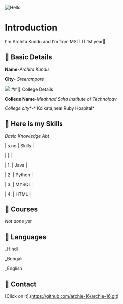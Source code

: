 ![Hello](![Introduction](https://github.com/archita-kundu/Day3/blob/main/Archita%20Kundu.gif))

# Introduction

I'm Archita Kundu and I'm from MSIT IT 1st year👋

## 💠 Basic Details

**Name**-*Archita Kundu*

**City**- *Sreerampore*

<img src="https://img.icons8.com/bubbles/100/000000/kolkata.png"/>
## 💠 College Details

**College Name**-*Meghnad Saha Institute of Technology*

*College city**-* Kolkata,near Ruby Hospital*

## 💠 Here is my Skills

*Basic Knowledge Abt*

|  s.no  |  Skills  |

|        |          |

|  1. |  Java    |

|  2. |  Python  |

|  3. |  MYSQL   |

|  4. |  HTML    |

## 💠 Courses

*Not done yet*

## 💠 Languages
_Hindi

_Bengali

_English

## 💠 Contact
[Click on it].(https://github.com/archie-16/archie-16.git)
